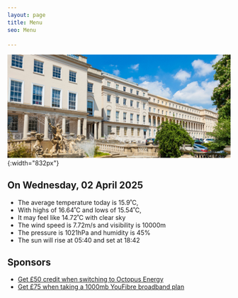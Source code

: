 ```yaml
---
layout: page
title: Menu
seo: Menu

---
```


![Logo](/images/logo.jpg){:width="832px"}

<!-- weather_marker starts -->
## On Wednesday, 02 April 2025

- The average temperature today is 15.9˚C,
- With highs of 16.64˚C and lows of 15.54˚C,
- It may feel like 14.72˚C with clear sky
- The wind speed is 7.72m/s and visibility is 10000m
- The pressure is 1021hPa and humidity is 45%
- The sun will rise at 05:40 and set at 18:42

<!-- weather_marker ends -->

## Sponsors

- [Get £50 credit when switching to Octopus Energy](https://bit.ly/3oD1nnS)
- [Get £75 when taking a 1000mb YouFibre broadband plan](https://aklam.io/91zWhU?)



